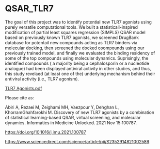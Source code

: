 # QSAR_TLR7
The goal of this project was to identify potential new TLR7 agonists using purely versatile computational tools. We built a statisticall-inspired modification of partial least squares regression (SIMPLS) QSAR model based on previously known TLR7 agonists, we screened DrugBank database for potentail new compounds acting as TLR7 binders via molecular docking, then screened the docked coompounds using our previously trained model, and finally we evaluated the binding residency of some of the top compounds using molecular dynamics. Suprisingly, the identified compounds ( a majority being a cephalosporin or a nucleotide analogue) had been displayed antiviral activity in other studies, and thus, this study revelaed (at least one of the) underlying mechanism behind their antiviral activity (i.e., TLR7 agonism).

[TLR7 Agonists.pdf](https://github.com/TheSleepingDragon/QSAR_TLR7/files/7576169/TLR7.Agonists.pdf)

Please cite as:

Abiri A, Rezaei M, Zeighami MH, Vaezpour Y, Dehghan L, KhorramGhahfarokhi M. Discovery of new TLR7 agonists by a combination of statistical learning-based QSAR, virtual screening, and molecular dynamics. Informatics in Medicine Unlocked. 2021 Nov 15:100787.

https://doi.org/10.1016/j.imu.2021.100787

https://www.sciencedirect.com/science/article/pii/S2352914821002586
